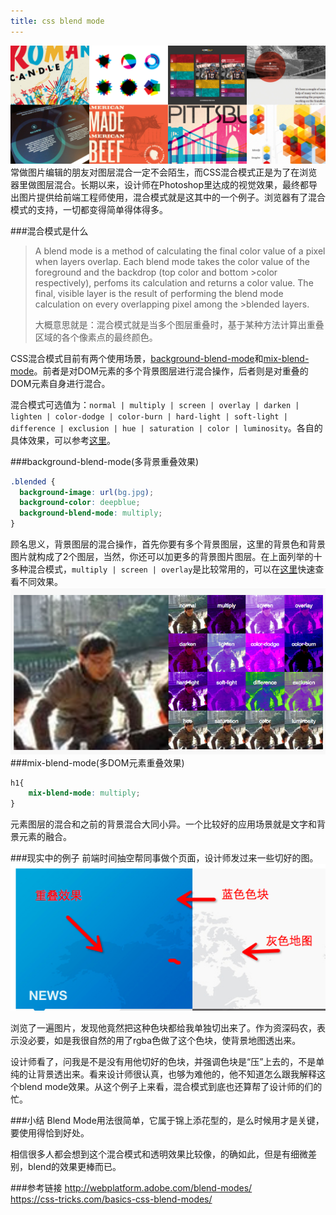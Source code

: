 ```yaml
---
title: css blend mode
---
```

![blend mode](/images/poster/blend-mode.png)
常做图片编辑的朋友对图层混合一定不会陌生，而CSS混合模式正是为了在浏览器里做图层混合。长期以来，设计师在Photoshop里达成的视觉效果，最终都导出图片提供给前端工程师使用，混合模式就是这其中的一个例子。浏览器有了混合模式的支持，一切都变得简单得体得多。

###混合模式是什么
>A blend mode is a method of calculating the final color value of a pixel when layers overlap. Each blend mode takes the color value of the foreground and the backdrop (top color and bottom >color respectively), perfoms its calculation and returns a color value. The final, visible layer is the result of performing the blend mode calculation on every overlapping pixel among the >blended layers.
>
>大概意思就是：混合模式就是当多个图层重叠时，基于某种方法计算出重叠区域的各个像素点的最终颜色。

CSS混合模式目前有两个使用场景，[background-blend-mode](https://developer.mozilla.org/en-US/docs/Web/CSS/background-blend-mode)和[mix-blend-mode](https://developer.mozilla.org/en-US/docs/Web/CSS/mix-blend-mode)。前者是对DOM元素的多个背景图层进行混合操作，后者则是对重叠的DOM元素自身进行混合。

混合模式可选值为：`normal | multiply | screen | overlay | darken | lighten | color-dodge | color-burn | hard-light | soft-light | difference | exclusion | hue | saturation | color | luminosity`。各自的具体效果，可以参考[这里](http://www.webdesignerdepot.com/2014/07/15-css-blend-modes-that-will-supercharge-your-images/)。

###background-blend-mode(多背景重叠效果)
```css
.blended {
  background-image: url(bg.jpg);
  background-color: deepblue;
  background-blend-mode: multiply;
}
```
顾名思义，背景图层的混合操作，首先你要有多个背景图层，这里的背景色和背景图片就构成了2个图层，当然，你还可以加更多的背景图片图层。在上面列举的十多种混合模式，`multiply | screen | overlay`是比较常用的，可以在[这里](http://sarasoueidan.com/demos/css-blender/)快速查看不同效果。
![background-blend](/images/blend-mode/background-blend.png)
###mix-blend-mode(多DOM元素重叠效果)
```css
h1{
    mix-blend-mode: multiply;
}
```
元素图层的混合和之前的背景混合大同小异。一个比较好的应用场景就是文字和背景元素的融合。
<p data-height="457" data-theme-id="0" data-slug-hash="GxlBm" data-default-tab="result" data-user="chriscoyier" class='codepen'></p>
<script async="async" src="//assets.codepen.io/assets/embed/ei.js"></script>

###现实中的例子
前端时间抽空帮同事做个页面，设计师发过来一些切好的图。
![cto wiki](/images/blend-mode/cto-wiki.png)

浏览了一遍图片，发现他竟然把这种色块都给我单独切出来了。作为资深码农，表示没必要，如是我很自然的用了rgba色做了这个色块，使背景地图透出来。

设计师看了，问我是不是没有用他切好的色块，并强调色块是“压”上去的，不是单纯的让背景透出来。看来设计师很认真，也够为难他的，他不知道怎么跟我解释这个blend mode效果。从这个例子上来看，混合模式到底也还算帮了设计师的们的忙。

###小结
Blend Mode用法很简单，它属于锦上添花型的，是么时候用才是关键，要使用得恰到好处。

相信很多人都会想到这个混合模式和透明效果比较像，的确如此，但是有细微差别，blend的效果更棒而已。

###参考链接
http://webplatform.adobe.com/blend-modes/  
https://css-tricks.com/basics-css-blend-modes/